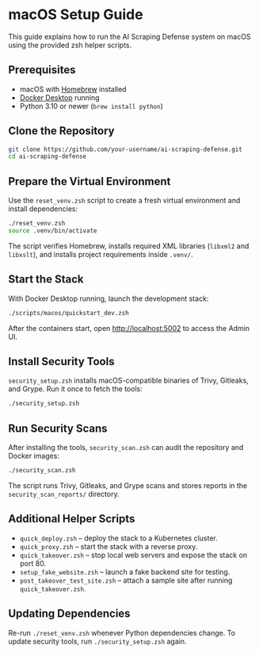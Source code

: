 # macOS Setup Guide

This guide explains how to run the AI Scraping Defense system on macOS using the provided zsh helper scripts.

## Prerequisites
- macOS with [Homebrew](https://brew.sh/) installed
- [Docker Desktop](https://www.docker.com/products/docker-desktop) running
- Python 3.10 or newer (`brew install python`)

## Clone the Repository
```bash
git clone https://github.com/your-username/ai-scraping-defense.git
cd ai-scraping-defense
```

## Prepare the Virtual Environment
Use the `reset_venv.zsh` script to create a fresh virtual environment and install dependencies:
```zsh
./reset_venv.zsh
source .venv/bin/activate
```
The script verifies Homebrew, installs required XML libraries (`libxml2` and `libxslt`), and installs project requirements inside `.venv/`.

## Start the Stack
With Docker Desktop running, launch the development stack:
```zsh
./scripts/macos/quickstart_dev.zsh
```
After the containers start, open <http://localhost:5002> to access the Admin UI.

## Install Security Tools
`security_setup.zsh` installs macOS-compatible binaries of Trivy, Gitleaks, and Grype. Run it once to fetch the tools:
```zsh
./security_setup.zsh
```

## Run Security Scans
After installing the tools, `security_scan.zsh` can audit the repository and Docker images:
```zsh
./security_scan.zsh
```
The script runs Trivy, Gitleaks, and Grype scans and stores reports in the `security_scan_reports/` directory.

## Additional Helper Scripts
- `quick_deploy.zsh` – deploy the stack to a Kubernetes cluster.
- `quick_proxy.zsh` – start the stack with a reverse proxy.
- `quick_takeover.zsh` – stop local web servers and expose the stack on port 80.
- `setup_fake_website.zsh` – launch a fake backend site for testing.
- `post_takeover_test_site.zsh` – attach a sample site after running `quick_takeover.zsh`.

## Updating Dependencies
Re-run `./reset_venv.zsh` whenever Python dependencies change. To update security tools, run `./security_setup.zsh` again.

